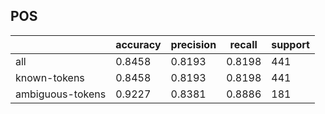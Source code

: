 
## POS

|                  | accuracy | precision | recall | support |
|------------------|----------|-----------|--------|---------|
| all              | 0.8458   | 0.8193    | 0.8198 | 441     |
| known-tokens     | 0.8458   | 0.8193    | 0.8198 | 441     |
| ambiguous-tokens | 0.9227   | 0.8381    | 0.8886 | 181     |

